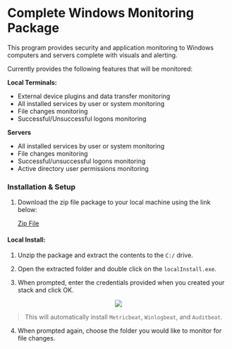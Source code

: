 # Complete Windows Monitoring Package

This program provides security and application monitoring to Windows computers and servers complete with visuals and alerting.

Currently provides the following features that will be monitored:

<b>Local Terminals:</b>
- External device plugins and data transfer monitoring
- All installed services by user or system monitoring
- File changes monitoring
- Successful/Unsuccessful logons monitoring 


<b>Servers</b>
- All installed services by user or system monitoring
- File changes monitoring
- Successful/unsuccessful logons monitoring
- Active directory user permissions monitoring

### Installation & Setup

1. Download the zip file package to your local machine using the link below:

   [Zip File](https://github.com/themarcusaurelius/windows-monitoring/archive/master.zip)
   
#### Local Install:

1. Unzip the package and extract the contents to the `C:/` drive.

2. Open the extracted folder and double click on the `localInstall.exe`.

3. When prompted, enter the credentials provided when you created your stack and click OK.

<p align="center">
    <img src="https://giant.gfycat.com/RewardingLikableGermanpinscher.gif">
</p>

> This will automatically install `Metricbeat`, `Winlogbeat`, and `Auditbeat`. 

4. When prompted again, choose the folder you would like to monitor for file changes. 



